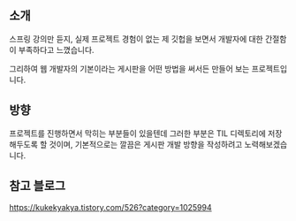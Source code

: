 ## 소개

스프링 강의만 듣지, 실제 프로젝트 경험이 없는 제 깃헙을 보면서 개발자에 대한 간절함이 부족하다고 느꼈습니다.

그리하여 웹 개발자의 기본이라는 게시판을 어떤 방법을 써서든 만들어 보는 프로젝트입니다.

## 방향

프로젝트를 진행하면서 막히는 부분들이 있을텐데 그러한 부분은 TIL 디렉토리에 저장해두도록 할 것이며, 기본적으로는 깔끔은 게시판 개발 방향을 작성하려고 노력해보겠습니다.

## 참고 블로그

https://kukekyakya.tistory.com/526?category=1025994